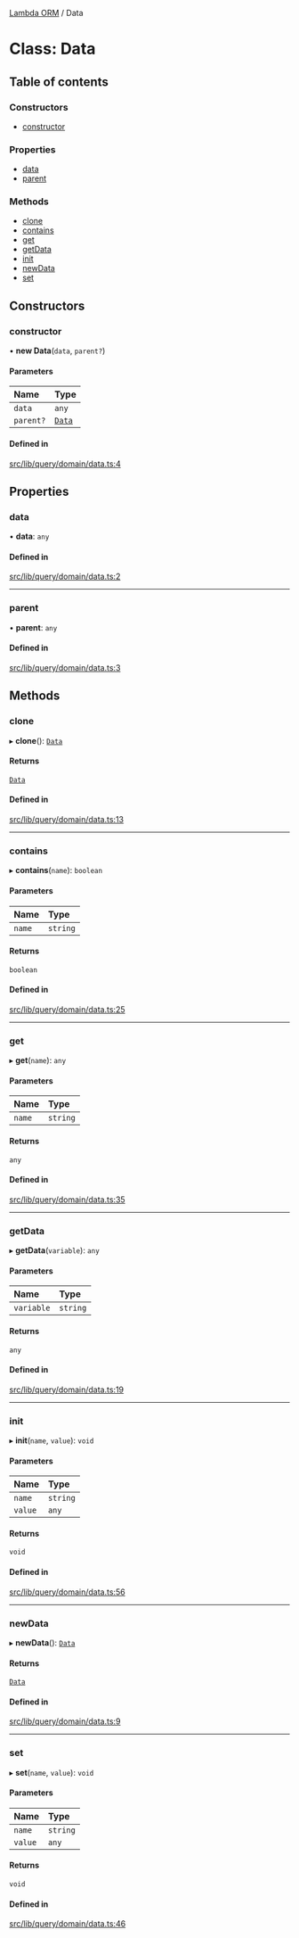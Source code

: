 [Lambda ORM](../README.md) / Data

# Class: Data

## Table of contents

### Constructors

- [constructor](Data.md#constructor)

### Properties

- [data](Data.md#data)
- [parent](Data.md#parent)

### Methods

- [clone](Data.md#clone)
- [contains](Data.md#contains)
- [get](Data.md#get)
- [getData](Data.md#getdata)
- [init](Data.md#init)
- [newData](Data.md#newdata)
- [set](Data.md#set)

## Constructors

### constructor

• **new Data**(`data`, `parent?`)

#### Parameters

| Name | Type |
| :------ | :------ |
| `data` | `any` |
| `parent?` | [`Data`](Data.md) |

#### Defined in

[src/lib/query/domain/data.ts:4](https://github.com/FlavioLionelRita/lambdaorm/blob/f313d751/src/lib/query/domain/data.ts#L4)

## Properties

### data

• **data**: `any`

#### Defined in

[src/lib/query/domain/data.ts:2](https://github.com/FlavioLionelRita/lambdaorm/blob/f313d751/src/lib/query/domain/data.ts#L2)

___

### parent

• **parent**: `any`

#### Defined in

[src/lib/query/domain/data.ts:3](https://github.com/FlavioLionelRita/lambdaorm/blob/f313d751/src/lib/query/domain/data.ts#L3)

## Methods

### clone

▸ **clone**(): [`Data`](Data.md)

#### Returns

[`Data`](Data.md)

#### Defined in

[src/lib/query/domain/data.ts:13](https://github.com/FlavioLionelRita/lambdaorm/blob/f313d751/src/lib/query/domain/data.ts#L13)

___

### contains

▸ **contains**(`name`): `boolean`

#### Parameters

| Name | Type |
| :------ | :------ |
| `name` | `string` |

#### Returns

`boolean`

#### Defined in

[src/lib/query/domain/data.ts:25](https://github.com/FlavioLionelRita/lambdaorm/blob/f313d751/src/lib/query/domain/data.ts#L25)

___

### get

▸ **get**(`name`): `any`

#### Parameters

| Name | Type |
| :------ | :------ |
| `name` | `string` |

#### Returns

`any`

#### Defined in

[src/lib/query/domain/data.ts:35](https://github.com/FlavioLionelRita/lambdaorm/blob/f313d751/src/lib/query/domain/data.ts#L35)

___

### getData

▸ **getData**(`variable`): `any`

#### Parameters

| Name | Type |
| :------ | :------ |
| `variable` | `string` |

#### Returns

`any`

#### Defined in

[src/lib/query/domain/data.ts:19](https://github.com/FlavioLionelRita/lambdaorm/blob/f313d751/src/lib/query/domain/data.ts#L19)

___

### init

▸ **init**(`name`, `value`): `void`

#### Parameters

| Name | Type |
| :------ | :------ |
| `name` | `string` |
| `value` | `any` |

#### Returns

`void`

#### Defined in

[src/lib/query/domain/data.ts:56](https://github.com/FlavioLionelRita/lambdaorm/blob/f313d751/src/lib/query/domain/data.ts#L56)

___

### newData

▸ **newData**(): [`Data`](Data.md)

#### Returns

[`Data`](Data.md)

#### Defined in

[src/lib/query/domain/data.ts:9](https://github.com/FlavioLionelRita/lambdaorm/blob/f313d751/src/lib/query/domain/data.ts#L9)

___

### set

▸ **set**(`name`, `value`): `void`

#### Parameters

| Name | Type |
| :------ | :------ |
| `name` | `string` |
| `value` | `any` |

#### Returns

`void`

#### Defined in

[src/lib/query/domain/data.ts:46](https://github.com/FlavioLionelRita/lambdaorm/blob/f313d751/src/lib/query/domain/data.ts#L46)
